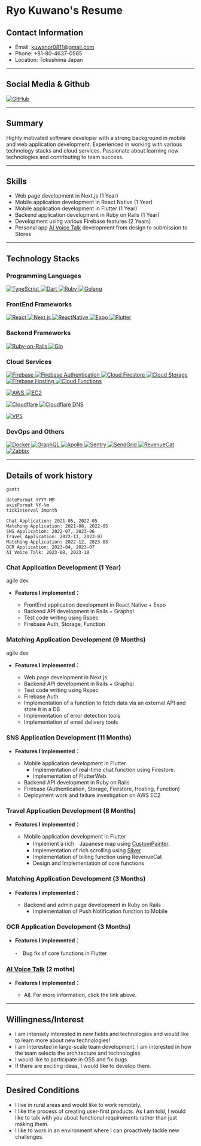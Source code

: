 # Ryo Kuwano's Resume

## Contact Information

- Email: kuwanor0811@gmail.com
- Phone: +81-80-4637-0565
- Location: Tokushima Japan

---

## Social Media & Github

<p>
  <a href="https://github.com/RYO1223" >
    <img alt="GitHub" src="https://img.shields.io/badge/kuwanoryo-181717.svg?&style=flat&logo=github&logoColor=white" />
  </a>
</p>

---

## Summary

Highly motivated software developer with a strong background in mobile and web application development. Experienced in working with various technology stacks and cloud services. Passionate about learning new technologies and contributing to team success.

---
## Skills

- Web page development in Next.js (1 Year)
- Mobile application development in React Native (1 Year)
- Mobile application development in Flutter (1 Year)
- Backend application development in Ruby on Rails (1 Year)
- Development using various Firebase features (2 Years)
- Personal app [AI Voice Talk](https://github.com/RYO1223/resume/blob/master/docs/AI_Voice_Talk.md) development from design to submission to Stores

---

## Technology Stacks

### Programming Languages

<p>
  <a href="https://www.typescriptlang.org/" >
    <img alt="TypeScript" src="https://img.shields.io/badge/TypeScript-3178C6?style=flat&logo=typescript&logoColor=white" />
  </a>
  <a href="https://dart.dev/" >
    <img alt="Dart" src="https://img.shields.io/badge/Dart-0175c2?style=flat&logo=dart&logoColor=white" />
  </a>
  <a href="https://www.ruby-lang.org/ja/" >
    <img alt="Ruby" src="https://img.shields.io/badge/Ruby-CC342D?style=flat&logo=Ruby&logoColor=white" />
  </a>
  <a href="https://go.dev/" >
    <img alt="Golang" src="https://img.shields.io/badge/Go-00aed9?style=flat&logo=Go&logoColor=white" />
  </a>
</p>

### FrontEnd Frameworks

<p>
  <a href="https://ja.reactjs.org/" >
    <img alt="React" src="https://img.shields.io/badge/React-61DAFB?style=flat&logo=react&logoColor=white" />
  </a>
  <a href="https://nextjs.org/" >
    <img alt="Next.js" src="https://img.shields.io/badge/Next.js-000000?style=flat&logo=nextdotjs&logoColor=white" />
  </a>
  <a href="https://reactnative.dev/" >
    <img alt="ReactNative" src="https://img.shields.io/badge/React_Native-61DAFB?style=flat&logo=react&logoColor=white" />
  </a>
  <a href="https://docs.expo.dev/" >
    <img alt="Expo" src="https://img.shields.io/badge/Expo-000020?style=flat&logo=expo&logoColor=white" />
  </a>
  <a href="https://flutter.dev/" >
    <img alt="Flutter" src="https://img.shields.io/badge/Flutter-02569B?style=flat&logo=flutter&logoColor=white" />
  </a>
</p>

### Backend Frameworks

<p>
  <a href="https://rubyonrails.org/" >
    <img alt="Ruby-on-Rails" src="https://img.shields.io/badge/Ruby_on_Rails-CC0000?style=flat&logo=Ruby-on-Rails&logoColor=white" />
  </a>
  <a href="https://gin-gonic.com/ja/" >
    <img alt="Gin" src="https://img.shields.io/badge/Gin-008fd1?style=flat&logo=Gin&logoColor=white" />
  </a>
</p>


### Cloud Services

<p>
  <a href="https://firebase.google.com/" >
    <img alt="Firebase" src="https://img.shields.io/badge/Firebase-FFCA28?style=flat&logo=Firebase&logoColor=white" />
  </a>
  <a href="https://firebase.google.com/docs/auth?hl=ja" >
    <img alt="Firebase Authentication" src="https://img.shields.io/badge/Authentication-FFCA28?style=flat&logoColor=white" />
  </a>
  <a href="https://firebase.google.com/docs/firestore?hl=ja" >
    <img alt="Cloud Firestore" src="https://img.shields.io/badge/Cloud_Firestore-FFCA28?style=flat&logoColor=white" />
  </a>
  <a href="https://firebase.google.com/docs/storage?hl=ja" >
    <img alt="Cloud Storage" src="https://img.shields.io/badge/Cloud_Storage-FFCA28?style=flat&logoColor=white" />
  </a>
  <a href="https://firebase.google.com/docs/hosting?hl=ja" >
    <img alt="Firebase Hosting" src="https://img.shields.io/badge/Firebase_Hosting-FFCA28?style=flat&logoColor=white" />
  </a>
  <a href="https://firebase.google.com/docs/functions?hl=ja" >
    <img alt="Cloud Functions" src="https://img.shields.io/badge/Cloud_Functions-FFCA28?style=flat&logoColor=white" />
  </a>
</p>

<p>
  <a href="https://aws.amazon.com/jp/" >
    <img alt="AWS" src="https://img.shields.io/badge/AWS-000000?style=flat" />
  </a>
  <a href="https://aws.amazon.com/jp/ec2/" >
    <img alt="EC2" src="https://img.shields.io/badge/EC2-000000?style=flat" />
  </a>
</p>

<p>
  <a href="https://www.cloudflare.com/ja-jp/" >
    <img alt="Cloudflare" src="https://img.shields.io/badge/Cloudflare-f48120?style=flat&logo=Cloudflare&logoColor=white" />
  </a>
  <a href="https://developers.cloudflare.com/dns/" >
    <img alt="Cloudflare DNS" src="https://img.shields.io/badge/DNS-f48120?style=flat&logoColor=white" />
  </a>
</p>

<p>
  <a href="https://web.arena.ne.jp/indigo/" >
    <img alt="VPS" src="https://img.shields.io/badge/VPS-574486?style=flat" />
  </a>
  
</p>

### DevOps and Others

<p>
  <a href="https://www.docker.com/" >
    <img alt="Docker" src="https://img.shields.io/badge/Docker-46a2f1?style=flat&logo=docker&logoColor=white" />
  </a>
  <a href="https://graphql.org/" >
    <img alt="GraphQL" src="https://img.shields.io/badge/GraphQL-E10098?style=flat&logo=graphql&logoColor=white" />
  </a>
  <a href="https://www.apollographql.com/" >
    <img alt="Apollo" src="https://img.shields.io/badge/Apollo%20GraphQL-311C87?style=flat&logo=apollo-graphql&logoColor=white" />
  </a>
  <a href="https://sentry.io/welcome/" >
    <img alt="Sentry" src="https://img.shields.io/badge/Sentry-362d59?style=flat&logo=sentry&logoColor=white" />
  </a>
  <a href="https://sendgrid.kke.co.jp/" >
    <img alt="SendGrid" src="https://img.shields.io/badge/SendGrid-009ed9?style=flat" />
  </a>
  <a href="https://www.revenuecat.com/" >
    <img alt="RevenueCat" src="https://img.shields.io/badge/RevenueCat-F25A5A?style=flat" />
  </a>
  <a href="https://www.zabbix.com/jp" >
    <img alt="Zabbix" src="https://img.shields.io/badge/Zabbix-d40000?style=flat&logo=zabbix&logoColor=white" />
  </a>
</p>

---

## Details of work history

```mermaid
gantt

dateFormat YYYY-MM
axisFormat %Y-%m
tickInterval 3month

Chat Application: 2021-05, 2022-05
Matching Application: 2021-08, 2022-05
SNS Application: 2022-07, 2023-06
Travel Application: 2022-11, 2023-07
Matching Application: 2022-12, 2023-03
OCR Application: 2023-04, 2023-07
AI Voice Talk: 2023-08, 2023-10
```

### Chat Application Development (1 Year)

agile dev

- **Features I implemented：**

  - FrontEnd application development in React Native + Expo
  - Backend API development in Rails + Graphql
  - Test code writing using Rspec
  - Firebase Auth, Storage, Function

### Matching Application Development (9 Months)

agile dev

- **Features I implemented：**

  - Web page development in Next.js
  - Backend API development in Rails + Graphql
  - Test code writing using Rspec
  - Firebase Auth
  - Implementation of a function to fetch data via an external API and store it in a DB
  - Implementation of error detection tools
  - Implementation of email delivery tools
 
### SNS Application Development (11 Months)

- **Features I implemented：**

  - Mobile application development in Flutter
    - Implementation of real-time chat function using Firestore.
    - Implementation of FlutterWeb
  - Backend API development in Ruby on Rails
  - Firebase (Authentication, Storage, Firestore, Hosting, Function)
  - Deployment work and failure investigation on AWS EC2
 
### Travel Application Development (8 Months)

- **Features I implemented：**

  - Mobile application development in Flutter
    - Implement a rich　Japanese map using [CustomPainter](https://api.flutter.dev/flutter/rendering/CustomPainter-class.html).
    - Implementation of rich scrolling using [Sliver](https://docs.flutter.dev/ui/advanced/slivers)
    - Implementation of billing function using RevenueCat
    - Design and Implementation of core functions

### Matching Application Development (3 Months)

- **Features I implemented：**

  - Backend and admin page development in Ruby on Rails
    - Implementation of Push Notification function to Mobile
  
### OCR Application Development (3 Months)

- **Features I implemented：**

  -　Bug fix of core functions in Flutter

### [AI Voice Talk](https://github.com/RYO1223/resume/blob/master/docs/AI_Voice_Talk.md) (2 moths)

- **Features I implemented：**

  - All. For more information, click the link above.

---

## Willingness/Interest

- I am intensely interested in new fields and technologies and would like to learn more about new technologies!
- I am interested in large-scale team development. I am interested in how the team selects the architecture and technologies.
- I would like to participate in OSS and fix bugs.
- If there are exciting ideas, I would like to develop them.

---

## Desired Conditions

- I live in rural areas and would like to work remotely.
- I like the process of creating user-first products. As I am told, I would like to talk with you about functional requirements rather than just making them.
- I like to work in an environment where I can proactively tackle new challenges.

